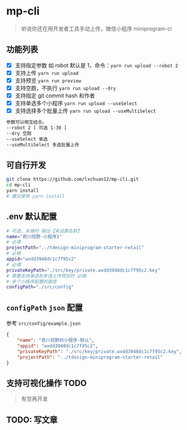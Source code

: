# mp-cli

> 听说你还在用开发者工具手动上传，微信小程序 miniprogram-ci

## 功能列表

-   [x] 支持指定参数 如 robot 默认是 1，命令：`yarn run upload --robot 2`
-   [x] 支持上传 `yarn run upload`
-   [x] 支持预览 `yarn run preview`
-   [x] 支持空跑，不执行 `yarn run upload --dry`
-   [x] 支持指定 git commit hash 和作者
-   [x] 支持单选多个小程序 `yarn run upload --useSelect`
-   [x] 支持选择多个批量上传 `yarn run upload --useMultiSelect`

```bash
参数可以相互结合。
--robot 2 [ 可选 1-30 ]
--dry 空跑
--useSelect 单选
--useMultiSelect 多选批量上传
```

## 可自行开发

```sh
git clone https://github.com/lxchuan12/mp-cli.git
cd mp-cli
yarn install
# 建议使用 yarn install
```

## .env 默认配置

```sh
# 可选，未填时 输出【未设置名称】
name="若川视野-小程序1"
# 必填
projectPath="../tdesign-miniprogram-starter-retail"
# 必填
appid="wxdd3948dc1c7f95c2"
# 必填
privateKeyPath="./src/key/private.wxdd3948dc1c7f95c2.key"
# 需要支持单选和多选上传预览时 必填
# 多个小程序配置的路径
configPath="./src/config"
```

## `configPath` `json` 配置

参考 `src/config/example.json`

```json
{
	"name": "若川视野的小程序-默认",
	"appid": "wxdd3948dc1c7f95c2",
	"privateKeyPath": "./src/key/private.wxdd3948dc1c7f95c2.key",
	"projectPath": "../tdesign-miniprogram-starter-retail"
}
```

## 支持可视化操作 TODO

> 有空再开发

## TODO: 写文章
